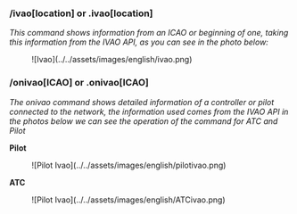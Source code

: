 ### /ivao[location] or .ivao[location]

*This command shows information from an ICAO or beginning of one, taking this information from the IVAO API, as you can see in the photo below:*
<figure markdown>
![Ivao](../../assets/images/english/ivao.png)
</figure>

### /onivao[ICAO] or .onivao[ICAO]

*The onivao command shows detailed information of a controller or pilot connected to the network, the information used comes from the IVAO API in the photos below we can see the operation of the command for ATC and Pilot*

**Pilot**
<figure markdown>
![Pilot Ivao](../../assets/images/english/pilotivao.png)
</figure>


**ATC**
<figure markdown>
![Pilot Ivao](../../assets/images/english/ATCivao.png)
</figure>